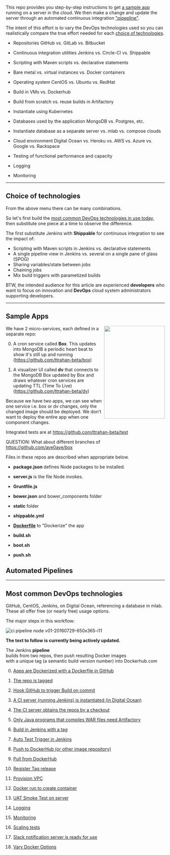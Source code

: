 This repo provides you step-by-step instructions to get
<a href="#SampleApp">a sample app</a>
running on a server in the cloud.
We then make a change and update the server through an automated continuous integration
<a href="#Pipelines">"pipepline"</a>.

The intent of this effort is to vary the
DevOps technologies used so you can realistically compare
the true effort needed for each <a href="#TechChoices">
choice of technologies</a>.

   * Repositories GitHub vs. GitLab vs. Bitbucket
   * Continuous integration utilities Jenkins vs. Circle-CI vs. Shippable
   * Scripting with Maven scripts vs. declarative statements

   * Bare metal vs. virtual instances vs. Docker containers
   * Operating system CentOS vs. Ubuntu vs. RedHat
   * Build in VMs vs. Dockerhub
   * Build from scratch vs. reuse builds in Artifactory
   * Instantiate using Kubernetes

   * Databases used by the application MongoDB vs. Postgres, etc.
   * Instantiate database as a separate server vs. mlab vs. compose clouds
   * Cloud environment Digital Ocean vs. Heroku vs. AWS vs. Azure vs. Google vs. Rackspace

   * Testing of functional performance and capacity
   * Logging
   * Monitoring

<hr />

<a name="TechChoices"></a>

## Choice of technologies #

From the above menu there can be many combinations.

So let's first build the <a href="#MostCommonDevOps">
most common DevOps technologies in use today</a>,<br />
then substitute one piece at a time to observe the difference.

The first substitute Jenkins with
<strong>Shippable</strong> for continuous integration
to see the impact of:

   * Scripting with Maven scripts in Jenkins vs. declarative statements
   * A single pipeline view in Jenkins vs. several on a single pane of glass (SPOG)
   * Sharing variables/state between jobs
   * Chaining jobs
   * Mix build triggers with parametized builds

BTW, the intended audience for this article are experienced
<strong>developers</strong> who want to focus on innovation and
<strong>DevOps</strong> cloud system administrators supporting developers.


<hr />

<a name="SampleApp"></a>

## Sample Apps #

<img align="right" width="192" height="294" src="https://cloud.githubusercontent.com/assets/300046/17109659/c4ef30e8-524d-11e6-8a97-eb816206a1ef.png">

We have 2 micro-services, each defined in a separate repo:

0. A cron service called <strong>Box</strong>.
   This updates into MongoDB a periodic heart beat
   to show it's still up and running<br />
   (<a target="_blank" href="https://github.com/ttrahan-beta/box">https://github.com/ttrahan-beta/box</a>)

0. A visualizer UI called <strong>dv</strong>
   that connects to the MongoDB Box updated by Box and
   draws whatever cron services are updating TTL (Time To Live)<br />
   (<a target="_blank" href="https://github.com/ttrahan-beta/dv">https://github.com/ttrahan-beta/dv</a>)

Because we have two apps, we can see when
one service i.e. box or dv changes,
only the changed image should be deployed.
We don’t want to deploy the entire app when one component changes.

Integrated tests are at
https://github.com/ttrahan-beta/test

QUESTION: What about different branches of https://github.com/aye0aye/box

Files in these repos are described when appropriate below.

   * **package.json** defines Node packages to be installed.
   * **server.js** is the file Node invokes.

   * **Gruntfile.js**

   * **bower.json** and bower_components folder
   * **static** folder

   * **shippable.yml**
   * <a href="#Dockerize">**Dockerfile**</a> to "Dockerize" the app

   * **build.sh**
   * **boot.sh**
   * **push.sh**


<a name="Pipelines"></a>

## Automated Pipelines #


<hr />

<a name="MostCommonDevOps"></a>

## Most common DevOps technologies #

GitHub, CentOS, Jenkins, on Digital Ocean,
referencing a database in mlab.
These all offer free (or nearly free) usage options.

The major steps in this workflow:
 
![ci pipeline node v01-20160729-650x365-i11](https://cloud.githubusercontent.com/assets/300046/17256861/9e6e4c6a-557c-11e6-9296-6c3f72d80cec.jpg)

<strong>The text to follow is currently being actively updated.</strong>


The Jenkins <strong>pipeline</strong>  
builds from two repos,
then push resulting Docker images  
with a unique tag (a semantic build version number)
into Dockerhub.com

   0. <a href="#Dockerize">Apps are Dockerized with a Dockerfile in GitHub</a>
   0. <a href="#InGitHub">The repo is tagged</a>
   0. <a href="#CommitTrigger">Hook GitHub to trigger Build on commit</a>
   0. <a href="#JenkinsIn">A CI server (running Jenkins) is instantiated (in Digital Ocean)</a>
   0. <a href="#JenkinsIn">The CI server obtains the repos by a checkout</a>

   0. <a href="#JenkinsIn">Only Java programs that compiles WAR files need Artifactory</a>
   0. <a href="#JenkinsBuild">Build in Jenkins with a tag</a>
   0. <a href="#JenkinsAutoTests">Auto Test Trigger in Jenkins</a>
   0. <a href="#Push2Dockerhub">Push to DockerHub (or other image repository)</a>
   0. <a href="#PullDockerhub">Pull from DockerHub</a>

   0. <a href="#TagGitHub">Register Tag release</a>
   0. <a href="#DeployDO">Provision VPC</a>
   0. <a href="#DefineDO">Docker run to create container</a>
   0. <a href="#SmokeTests">UAT Smoke Test on server</a>
   0. <a href="#VaryDockerOptions">Logging</a>

   0. <a href="#VaryDockerOptions">Monitoring</a>
   0. <a href="#VaryDockerOptions">Scaling tests</a>
   0. <a href="#SlackNotification">Slack notification server is ready for use</a>

   0. <a href="#VaryDockerOptions">Vary Docker Options</a>
